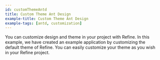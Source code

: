 ```yaml
---
id: customThemeAntd
title: Custom Theme Ant Design
example-title: Custom Theme Ant Design
example-tags: [antd, customization]
---
```


You can customize design and theme in your project with Refine. In this example, we have created an example application by customizing the default theme of Refine. You can easily customize your theme as you wish in your Refine project.

<CodeSandboxExample path="customization-theme-antd" />
